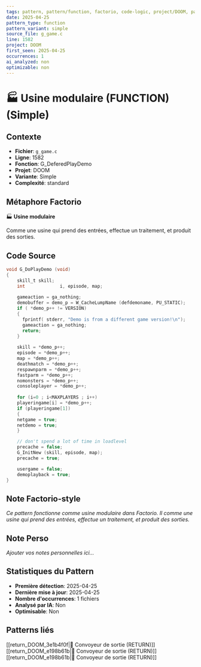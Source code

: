 ```yaml
---
tags: pattern, pattern/function, factorio, code-logic, project/DOOM, pattern/variant/simple
date: 2025-04-25
pattern_type: function
pattern_variant: simple
source_file: g_game.c
line: 1582
project: DOOM
first_seen: 2025-04-25
occurrences: 1
ai_analyzed: non
optimizable: non
---
```


# 🏭 Usine modulaire (FUNCTION) (Simple)

## Contexte
- **Fichier**: `g_game.c`
- **Ligne**: 1582
- **Fonction**: G_DeferedPlayDemo
- **Projet**: DOOM
- **Variante**: Simple
- **Complexité**: standard

## Métaphore Factorio
🏭 **Usine modulaire**

Comme une usine qui prend des entrées, effectue un traitement, et produit des sorties.

## Code Source
```c
void G_DoPlayDemo (void) 
{ 
    skill_t skill; 
    int             i, episode, map; 
	 
    gameaction = ga_nothing; 
    demobuffer = demo_p = W_CacheLumpName (defdemoname, PU_STATIC); 
    if ( *demo_p++ != VERSION)
    {
      fprintf( stderr, "Demo is from a different game version!\n");
      gameaction = ga_nothing;
      return;
    }
    
    skill = *demo_p++; 
    episode = *demo_p++; 
    map = *demo_p++; 
    deathmatch = *demo_p++;
    respawnparm = *demo_p++;
    fastparm = *demo_p++;
    nomonsters = *demo_p++;
    consoleplayer = *demo_p++;
	
    for (i=0 ; i<MAXPLAYERS ; i++) 
	playeringame[i] = *demo_p++; 
    if (playeringame[1]) 
    { 
	netgame = true; 
	netdemo = true; 
    }

    // don't spend a lot of time in loadlevel 
    precache = false;
    G_InitNew (skill, episode, map); 
    precache = true; 

    usergame = false; 
    demoplayback = true; 
}
```

## Note Factorio-style
*Ce pattern fonctionne comme usine modulaire dans Factorio. Il comme une usine qui prend des entrées, effectue un traitement, et produit des sorties.*

## Note Perso
*Ajouter vos notes personnelles ici...*

## Statistiques du Pattern
- **Première détection**: 2025-04-25
- **Dernière mise à jour**: 2025-04-25
- **Nombre d'occurrences**: 1 fichiers
- **Analysé par IA**: Non
- **Optimisable**: Non

## Patterns liés
[[return_DOOM_3e1b4f0f|🚚 Convoyeur de sortie (RETURN)]]
[[return_DOOM_e198b61b|🚚 Convoyeur de sortie (RETURN)]]
[[return_DOOM_e198b61b|🚚 Convoyeur de sortie (RETURN)]]
